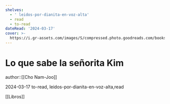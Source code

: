 ```yaml
---
shelves:
  - ' leidos-por-dianita-en-voz-alta'
  - read
  - to-read
dateRead: '2024-03-17'
cover: >-
  https://i.gr-assets.com/images/S/compressed.photo.goodreads.com/books/1707608914l/207563148._SY475_.jpg
---
```

# Lo que sabe la señorita Kim

author::[[Cho Nam-Joo]]

2024-03-17
to-read, leidos-por-dianita-en-voz-alta,read

[[Libros]]